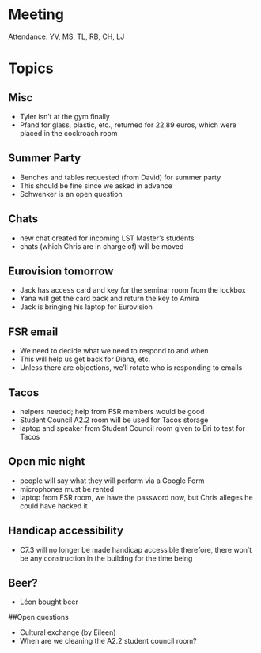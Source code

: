 # Meeting

Attendance: YV, MS, TL, RB, CH, LJ

# Topics

## Misc
- Tyler isn’t at the gym finally
- Pfand for glass, plastic, etc., returned for 22,89 euros, which were placed in the cockroach room

## Summer Party
- Benches and tables requested (from David) for summer party
- This should be fine since we asked in advance
- Schwenker is an open question

## Chats
- new chat created for incoming LST Master’s students 
- chats (which Chris are in charge of) will be moved

## Eurovision tomorrow
- Jack has access card and key for the seminar room from the lockbox
- Yana will get the card back and return the key to Amira
- Jack is bringing his laptop for Eurovision

## FSR email
- We need to decide what we need to respond to and when
- This will help us get back for Diana, etc.
- Unless there are objections, we’ll rotate who is responding to emails

## Tacos
- helpers needed; help from FSR members would be good
- Student Council A2.2 room will be used for Tacos storage
- laptop and speaker from Student Council room given to Bri to test for Tacos

## Open mic night
- people will say what they will perform via a Google Form
- microphones must be rented
- laptop from FSR room, we have the password now, but Chris alleges he could have hacked it

## Handicap accessibility 
- C7.3 will no longer be made handicap accessible
therefore, there won’t be any construction in the building for the time being

## Beer?
- Léon bought beer

##Open questions
- Cultural exchange (by Eileen) 
- When are we cleaning the A2.2 student council room?